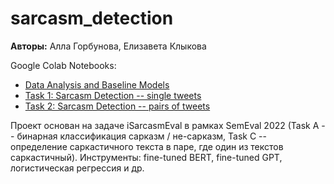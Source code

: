 # sarcasm_detection

**Авторы:** Алла Горбунова, Елизавета Клыкова

Google Colab Notebooks:

* [Data Analysis and Baseline Models](https://colab.research.google.com/drive/1uQzzRPd6-pMEcwbUB7ymVAapaddslFWX?usp=sharing)
* [Task 1: Sarcasm Detection -- single tweets](https://colab.research.google.com/drive/1QS4ukC0SEfEWmjwGcW6Hn-qVhA86kLXv?usp=sharing)
* [Task 2: Sarcasm Detection -- pairs of tweets](https://colab.research.google.com/drive/1Mv1nmHOv1ARDMr3_eRRpPTnp6HGbhqOd?usp=sharing)

Проект основан на задаче iSarcasmEval в рамках SemEval 2022 (Task A -- бинарная классификация сарказм / не-сарказм, Task C -- определение саркастичного текста в паре, где один из текстов саркастичный). Инструменты: fine-tuned BERT, fine-tuned GPT, логистическая регрессия и др.
